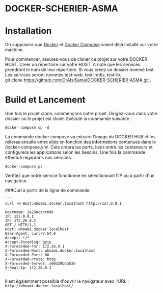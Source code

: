 # DOCKER-SCHERIER-ASMA
# Installation
On supposera que [Docker](https://docs.docker.com/installation/) et [Docker Compose](https://docs.docker.com/compose/install/) soient déjà installé sur votre machine. 

Pour commencer, assurez-vous de cloner ce projet sur votre DOCKER HOST. Creer un répertoire sur votre HOST. A noté que les services prendront le nom de leur répertoire. Si vous creez un dossier nommé test. Les services seront nommés test-web, test-redis, test-lb...     
    git clone https://github.com:DrAtsiSama/DOCKER-SCHERIER-ASMA.git .
    

# Build et Lancement
Une fois le projet cloné, commençons notre projet. Dirigez-vous dans votre dossier ou le projet est cloné. 
Exécuté la commande suivante :     

    docker compose up -d

La commande docker compose va extraire l'image du DOCKER HUB et les relieras ensuite entre elles en fonction des informations contenues dans le docker-compose.yml.
Cela créera les ports, liens entre les conteneurs et configurera les applications selon les besoins.
Une fois la commande effectué regardons nos services.

    docker-compose ps

Verifiez que notre service fonctionne en sélectionnant l'IP ou à partir d'un navigateur.

###Curl à partir de la ligne de commande
    
    ```
    curl -H Host:whoami.docker.localhost http://127.0.0.1
    
    Hostname: 2e28ecacc04b
    IP: 127.0.0.1
    IP: 172.26.0.2
    GET / HTTP/1.1
    Host: whoami.docker.localhost
    User-Agent: curl/7.54.0
    Accept: */*
    Accept-Encoding: gzip
    X-Forwarded-For: 172.26.0.1
    X-Forwarded-Host: whoami.docker.localhost
    X-Forwarded-Port: 80
    X-Forwarded-Proto: http
    X-Forwarded-Server: a00d29b3a536
    X-Real-Ip: 172.26.0.1
    ``` 
    
Il est égalemment possible d'ouvrir le navigateur avec l'URL : `http://whoami.docker.localhost/`